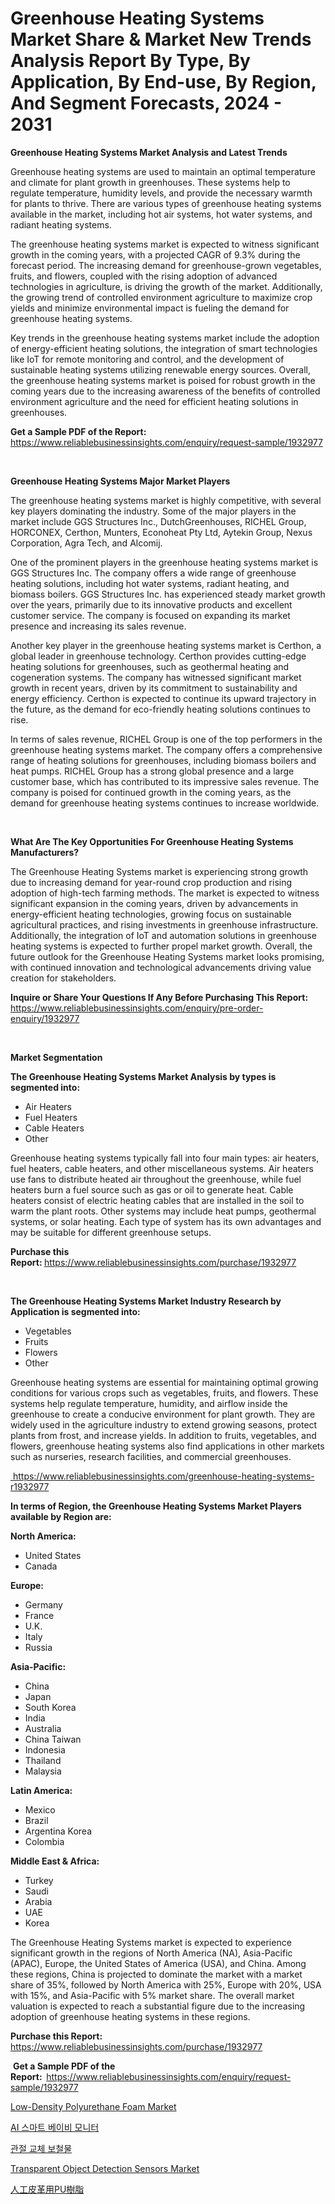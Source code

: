 <p><h1>Greenhouse Heating Systems Market Share & Market New Trends Analysis Report By Type, By Application, By End-use, By Region, And Segment Forecasts, 2024 - 2031</h1></p><p><strong>Greenhouse Heating Systems Market Analysis and Latest Trends</strong></p>
<p><p>Greenhouse heating systems are used to maintain an optimal temperature and climate for plant growth in greenhouses. These systems help to regulate temperature, humidity levels, and provide the necessary warmth for plants to thrive. There are various types of greenhouse heating systems available in the market, including hot air systems, hot water systems, and radiant heating systems.</p><p>The greenhouse heating systems market is expected to witness significant growth in the coming years, with a projected CAGR of 9.3% during the forecast period. The increasing demand for greenhouse-grown vegetables, fruits, and flowers, coupled with the rising adoption of advanced technologies in agriculture, is driving the growth of the market. Additionally, the growing trend of controlled environment agriculture to maximize crop yields and minimize environmental impact is fueling the demand for greenhouse heating systems.</p><p>Key trends in the greenhouse heating systems market include the adoption of energy-efficient heating solutions, the integration of smart technologies like IoT for remote monitoring and control, and the development of sustainable heating systems utilizing renewable energy sources. Overall, the greenhouse heating systems market is poised for robust growth in the coming years due to the increasing awareness of the benefits of controlled environment agriculture and the need for efficient heating solutions in greenhouses.</p></p>
<p><strong>Get a Sample PDF of the Report:&nbsp;</strong> <a href="https://www.reliablebusinessinsights.com/enquiry/request-sample/1932977">https://www.reliablebusinessinsights.com/enquiry/request-sample/1932977</a></p>
<p>&nbsp;</p>
<p><strong>Greenhouse Heating Systems Major Market Players</strong></p>
<p><p>The greenhouse heating systems market is highly competitive, with several key players dominating the industry. Some of the major players in the market include GGS Structures Inc., DutchGreenhouses, RICHEL Group, HORCONEX, Certhon, Munters, Econoheat Pty Ltd, Aytekin Group, Nexus Corporation, Agra Tech, and Alcomij.</p><p>One of the prominent players in the greenhouse heating systems market is GGS Structures Inc. The company offers a wide range of greenhouse heating solutions, including hot water systems, radiant heating, and biomass boilers. GGS Structures Inc. has experienced steady market growth over the years, primarily due to its innovative products and excellent customer service. The company is focused on expanding its market presence and increasing its sales revenue.</p><p>Another key player in the greenhouse heating systems market is Certhon, a global leader in greenhouse technology. Certhon provides cutting-edge heating solutions for greenhouses, such as geothermal heating and cogeneration systems. The company has witnessed significant market growth in recent years, driven by its commitment to sustainability and energy efficiency. Certhon is expected to continue its upward trajectory in the future, as the demand for eco-friendly heating solutions continues to rise.</p><p>In terms of sales revenue, RICHEL Group is one of the top performers in the greenhouse heating systems market. The company offers a comprehensive range of heating solutions for greenhouses, including biomass boilers and heat pumps. RICHEL Group has a strong global presence and a large customer base, which has contributed to its impressive sales revenue. The company is poised for continued growth in the coming years, as the demand for greenhouse heating systems continues to increase worldwide.</p></p>
<p>&nbsp;</p>
<p><strong>What Are The Key Opportunities For Greenhouse Heating Systems Manufacturers?</strong></p>
<p><p>The Greenhouse Heating Systems market is experiencing strong growth due to increasing demand for year-round crop production and rising adoption of high-tech farming methods. The market is expected to witness significant expansion in the coming years, driven by advancements in energy-efficient heating technologies, growing focus on sustainable agricultural practices, and rising investments in greenhouse infrastructure. Additionally, the integration of IoT and automation solutions in greenhouse heating systems is expected to further propel market growth. Overall, the future outlook for the Greenhouse Heating Systems market looks promising, with continued innovation and technological advancements driving value creation for stakeholders.</p></p>
<p><strong>Inquire or Share Your Questions If Any Before Purchasing This Report:</strong> <a href="https://www.reliablebusinessinsights.com/enquiry/pre-order-enquiry/1932977">https://www.reliablebusinessinsights.com/enquiry/pre-order-enquiry/1932977</a></p>
<p>&nbsp;</p>
<p><strong>Market Segmentation</strong></p>
<p><strong>The Greenhouse Heating Systems Market Analysis by types is segmented into:</strong></p>
<p><ul><li>Air Heaters</li><li>Fuel Heaters</li><li>Cable Heaters</li><li>Other</li></ul></p>
<p><p>Greenhouse heating systems typically fall into four main types: air heaters, fuel heaters, cable heaters, and other miscellaneous systems. Air heaters use fans to distribute heated air throughout the greenhouse, while fuel heaters burn a fuel source such as gas or oil to generate heat. Cable heaters consist of electric heating cables that are installed in the soil to warm the plant roots. Other systems may include heat pumps, geothermal systems, or solar heating. Each type of system has its own advantages and may be suitable for different greenhouse setups.</p></p>
<p><strong>Purchase this Report:&nbsp;</strong><a href="https://www.reliablebusinessinsights.com/purchase/1932977">https://www.reliablebusinessinsights.com/purchase/1932977</a></p>
<p>&nbsp;</p>
<p><strong>The Greenhouse Heating Systems Market Industry Research by Application is segmented into:</strong></p>
<p><ul><li>Vegetables</li><li>Fruits</li><li>Flowers</li><li>Other</li></ul></p>
<p><p>Greenhouse heating systems are essential for maintaining optimal growing conditions for various crops such as vegetables, fruits, and flowers. These systems help regulate temperature, humidity, and airflow inside the greenhouse to create a conducive environment for plant growth. They are widely used in the agriculture industry to extend growing seasons, protect plants from frost, and increase yields. In addition to fruits, vegetables, and flowers, greenhouse heating systems also find applications in other markets such as nurseries, research facilities, and commercial greenhouses.</p></p>
<p><a href="https://www.reliablebusinessinsights.com/greenhouse-heating-systems-r1932977">&nbsp;https://www.reliablebusinessinsights.com/greenhouse-heating-systems-r1932977</a></p>
<p><strong>In terms of Region, the Greenhouse Heating Systems Market Players available by Region are:</strong></p>
<p>
    <p> <strong> North America: </strong>
        <ul>
            <li>United States</li>
            <li>Canada</li>
        </ul>
        </p> 
    <p> <strong> Europe: </strong>
        <ul>
            <li>Germany</li>
            <li>France</li>
            <li>U.K.</li>
            <li>Italy</li>
            <li>Russia</li>
        </ul>
        </p> 
    <p> <strong> Asia-Pacific: </strong>
        <ul>
            <li>China</li>
            <li>Japan</li>
            <li>South Korea</li>
            <li>India</li>
            <li>Australia</li>
            <li>China Taiwan</li>
            <li>Indonesia</li>
            <li>Thailand</li>
            <li>Malaysia</li>
        </ul>
        </p> 
    <p> <strong> Latin America: </strong>
        <ul>
            <li>Mexico</li>
            <li>Brazil</li>
            <li>Argentina Korea</li>
            <li>Colombia</li>
        </ul>
        </p> 
    <p> <strong> Middle East & Africa: </strong>
        <ul>
            <li>Turkey</li>
            <li>Saudi</li>
            <li>Arabia</li>
            <li>UAE</li>
            <li>Korea</li>
        </ul>
    </p>
    </p>
<p><p>The Greenhouse Heating Systems market is expected to experience significant growth in the regions of North America (NA), Asia-Pacific (APAC), Europe, the United States of America (USA), and China. Among these regions, China is projected to dominate the market with a market share of 35%, followed by North America with 25%, Europe with 20%, USA with 15%, and Asia-Pacific with 5% market share. The overall market valuation is expected to reach a substantial figure due to the increasing adoption of greenhouse heating systems in these regions.</p></p>
<p><strong>Purchase this Report: </strong><a href="https://www.reliablebusinessinsights.com/purchase/1932977">https://www.reliablebusinessinsights.com/purchase/1932977</a></p>
<p>&nbsp;<strong>Get a Sample PDF of the Report:&nbsp;&nbsp;</strong><a href="https://www.reliablebusinessinsights.com/enquiry/request-sample/1932977">https://www.reliablebusinessinsights.com/enquiry/request-sample/1932977</a></p>
<p><strong></strong></p>
<p><p><a href="https://github.com/angelajermaine/Market-Research-Report-List-3/blob/main/low-density-polyurethane-foam-market.md">Low-Density Polyurethane Foam Market</a></p><p><a href="https://github.com/ConstantinVon/Market-Research-Report-List-1/blob/main/7898779126703.md">AI 스마트 베이비 모니터</a></p><p><a href="https://github.com/sammyUltyylrich9067856/Market-Research-Report-List-2/blob/main/7597699126702.md">관절 교체 보철물</a></p><p><a href="https://github.com/provorikovar/Market-Research-Report-List-4/blob/main/transparent-object-detection-sensors-market.md">Transparent Object Detection Sensors Market</a></p><p><a href="https://github.com/BoydYundt1/Market-Research-Report-List-1/blob/main/9328018119457.md">人工皮革用PU樹脂</a></p></p>